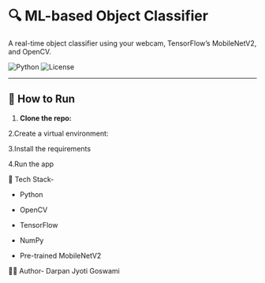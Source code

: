 # 🔍 ML-based Object Classifier

A real-time object classifier using your webcam, TensorFlow’s MobileNetV2, and OpenCV.

![Python](https://img.shields.io/badge/python-3.10+-red.svg)
![License](https://img.shields.io/badge/license-MIT-green)

---

## 🚀 How to Run

1. **Clone the repo:**

   
   
2.Create a virtual environment:
   

3.Install the requirements
  

4.Run the app



🧠 Tech Stack-
  * Python

  * OpenCV

  * TensorFlow

  * NumPy

  * Pre-trained MobileNetV2

🧑‍💻 Author-
   Darpan Jyoti Goswami




